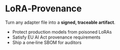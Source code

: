 # LoRA‑Provenance

Turn any adapter file into a **signed, traceable artifact**.

* Protect production models from poisoned LoRAs  
* Satisfy EU AI Act provenance requirements  
* Ship a one‑line SBOM for auditors
